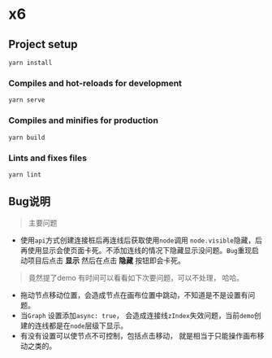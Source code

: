 # x6

## Project setup
```
yarn install
```

### Compiles and hot-reloads for development
```
yarn serve
```

### Compiles and minifies for production
```
yarn build
```

### Lints and fixes files
```
yarn lint
```

## Bug说明
> 主要问题
- 使用`api`方式创建连接桩后再连线后获取使用`node`调用 `node.visible`隐藏，后再使用显示会使页面卡死。不添加连线的情况下隐藏显示没问题。`Bug`重现启动项目后点击 **显示** 然后在点击 **隐藏** 按钮即会卡死。

> 竟然提了demo 有时间可以看看如下次要问题，可以不处理， 哈哈。
- 拖动节点移动位置，会造成节点在画布位置中跳动，不知道是不是设置有问题。
- 当`Graph` 设置添加`async: true`， 会造成连接线`zIndex`失效问题，当前`demo`创建的连线都是在`node`层级下显示。
- 有没有设置可以使节点不可控制，包括点击移动， 就是相当于只能操作画布移动之类的。